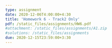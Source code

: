 ```yaml
---
type: assignment
date: 2020-12-06T4:00:00+4:30
title: 'Homework 6 - Track2 Only'
pdf: /static_files/assignments/HW6.pdf
#attachment: /static_files/assignments/A1.zip
#solutions: /static_files/assignments
due: 2020-12-15T23:59:00+3:30
---
```

